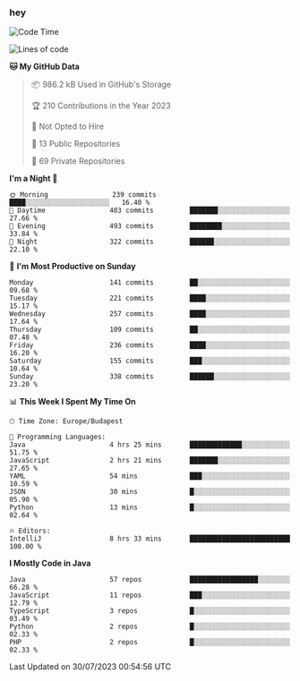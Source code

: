 ### hey

<!--START_SECTION:waka-->
![Code Time](http://img.shields.io/badge/Code%20Time-946%20hrs%208%20mins-blue)

![Lines of code](https://img.shields.io/badge/From%20Hello%20World%20I%27ve%20Written-1.0%20million%20lines%20of%20code-blue)

**🐱 My GitHub Data** 

> 📦 986.2 kB Used in GitHub's Storage 
 > 
> 🏆 210 Contributions in the Year 2023
 > 
> 🚫 Not Opted to Hire
 > 
> 📜 13 Public Repositories 
 > 
> 🔑 69 Private Repositories 
 > 
**I'm a Night 🦉** 

```text
🌞 Morning                239 commits         ████░░░░░░░░░░░░░░░░░░░░░   16.40 % 
🌆 Daytime                403 commits         ███████░░░░░░░░░░░░░░░░░░   27.66 % 
🌃 Evening                493 commits         ████████░░░░░░░░░░░░░░░░░   33.84 % 
🌙 Night                  322 commits         ██████░░░░░░░░░░░░░░░░░░░   22.10 % 
```
📅 **I'm Most Productive on Sunday** 

```text
Monday                   141 commits         ██░░░░░░░░░░░░░░░░░░░░░░░   09.68 % 
Tuesday                  221 commits         ████░░░░░░░░░░░░░░░░░░░░░   15.17 % 
Wednesday                257 commits         ████░░░░░░░░░░░░░░░░░░░░░   17.64 % 
Thursday                 109 commits         ██░░░░░░░░░░░░░░░░░░░░░░░   07.48 % 
Friday                   236 commits         ████░░░░░░░░░░░░░░░░░░░░░   16.20 % 
Saturday                 155 commits         ███░░░░░░░░░░░░░░░░░░░░░░   10.64 % 
Sunday                   338 commits         ██████░░░░░░░░░░░░░░░░░░░   23.20 % 
```


📊 **This Week I Spent My Time On** 

```text
🕑︎ Time Zone: Europe/Budapest

💬 Programming Languages: 
Java                     4 hrs 25 mins       █████████████░░░░░░░░░░░░   51.75 % 
JavaScript               2 hrs 21 mins       ███████░░░░░░░░░░░░░░░░░░   27.65 % 
YAML                     54 mins             ███░░░░░░░░░░░░░░░░░░░░░░   10.59 % 
JSON                     30 mins             █░░░░░░░░░░░░░░░░░░░░░░░░   05.90 % 
Python                   13 mins             █░░░░░░░░░░░░░░░░░░░░░░░░   02.64 % 

🔥 Editors: 
IntelliJ                 8 hrs 33 mins       █████████████████████████   100.00 % 
```

**I Mostly Code in Java** 

```text
Java                     57 repos            █████████████████░░░░░░░░   66.28 % 
JavaScript               11 repos            ███░░░░░░░░░░░░░░░░░░░░░░   12.79 % 
TypeScript               3 repos             █░░░░░░░░░░░░░░░░░░░░░░░░   03.49 % 
Python                   2 repos             █░░░░░░░░░░░░░░░░░░░░░░░░   02.33 % 
PHP                      2 repos             █░░░░░░░░░░░░░░░░░░░░░░░░   02.33 % 
```




 Last Updated on 30/07/2023 00:54:56 UTC
<!--END_SECTION:waka-->
